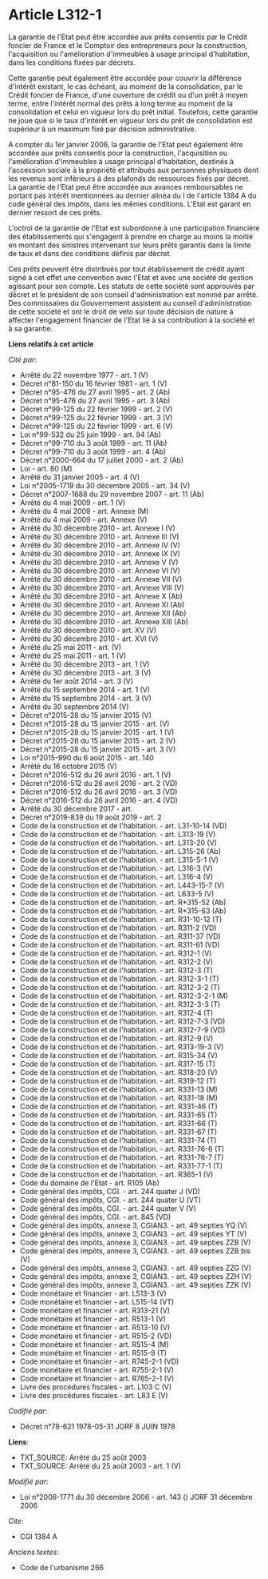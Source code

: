 # Article L312-1

La garantie de l'Etat peut être accordée aux prêts consentis par le Crédit foncier de France et le Comptoir des entrepreneurs
pour la construction, l'acquisition ou l'amélioration d'immeubles à usage principal d'habitation, dans les conditions fixées
par décrets.

Cette garantie peut également être accordée pour couvrir la différence d'intérêt existant, le cas échéant, au moment de la
consolidation, par le Crédit foncier de France, d'une ouverture de crédit ou d'un prêt à moyen terme, entre l'intérêt normal
des prêts à long terme au moment de la consolidation et celui en vigueur lors du prêt initial. Toutefois, cette garantie ne
joue que si le taux d'intérêt en vigueur lors du prêt de consolidation est supérieur à un maximum fixé par décision
administrative.

A compter du 1er janvier 2006, la garantie de l'Etat peut également être accordée aux prêts consentis pour la construction,
l'acquisition ou l'amélioration d'immeubles à usage principal d'habitation, destinés à l'accession sociale à la propriété et
attribués aux personnes physiques dont les revenus sont inférieurs à des plafonds de ressources fixés par décret. La garantie
de l'Etat peut être accordée aux avances remboursables ne portant pas intérêt mentionnées au dernier alinéa du I de l'article
1384 A du code général des impôts, dans les mêmes conditions. L'Etat est garant en dernier ressort de ces prêts.

L'octroi de la garantie de l'Etat est subordonné à une participation financière des établissements qui s'engagent à prendre
en charge au moins la moitié en montant des sinistres intervenant sur leurs prêts garantis dans la limite de taux et dans des
conditions définis par décret.

Ces prêts peuvent être distribués par tout établissement de crédit ayant signé à cet effet une convention avec l'Etat et avec
une société de gestion agissant pour son compte. Les statuts de cette société sont approuvés par décret et le président de
son conseil d'administration est nommé par arrêté. Des commissaires du Gouvernement assistent au conseil d'administration de
cette société et ont le droit de veto sur toute décision de nature à affecter l'engagement financier de l'Etat lié à sa
contribution à la société et à sa garantie.

**Liens relatifs à cet article**

_Cité par_:

  - Arrêté du 22 novembre 1977 - art. 1 (V)
  - Décret n°81-150 du 16 février 1981 - art. 1 (V)
  - Décret n°95-476 du 27 avril 1995 - art. 2 (Ab)
  - Décret n°95-476 du 27 avril 1995 - art. 3 (Ab)
  - Décret n°99-125 du 22 février 1999 - art. 2 (V)
  - Décret n°99-125 du 22 février 1999 - art. 3 (V)
  - Décret n°99-125 du 22 février 1999 - art. 6 (V)
  - Loi n°99-532 du 25 juin 1999 - art. 94 (Ab)
  - Décret n°99-710 du 3 août 1999 - art. 11 (Ab)
  - Décret n°99-710 du 3 août 1999 - art. 4 (Ab)
  - Décret n°2000-664 du 17 juillet 2000 - art. 2 (Ab)
  - Loi - art. 80 (M)
  - Arrêté du 31 janvier 2005 - art. 4 (V)
  - Loi n°2005-1719 du 30 décembre 2005 - art. 34 (V)
  - Décret n°2007-1688 du 29 novembre 2007 - art. 11 (Ab)
  - Arrêté du 4 mai 2009 - art. 1 (V)
  - Arrêté du 4 mai 2009 - art. Annexe (M)
  - Arrêté du 4 mai 2009 - art. Annexe (V)
  - Arrêté du 30 décembre 2010 - art. Annexe I (V)
  - Arrêté du 30 décembre 2010 - art. Annexe III (V)
  - Arrêté du 30 décembre 2010 - art. Annexe IV (V)
  - Arrêté du 30 décembre 2010 - art. Annexe IX (V)
  - Arrêté du 30 décembre 2010 - art. Annexe V (V)
  - Arrêté du 30 décembre 2010 - art. Annexe VI (V)
  - Arrêté du 30 décembre 2010 - art. Annexe VII (V)
  - Arrêté du 30 décembre 2010 - art. Annexe VIII (V)
  - Arrêté du 30 décembre 2010 - art. Annexe X (Ab)
  - Arrêté du 30 décembre 2010 - art. Annexe XI (Ab)
  - Arrêté du 30 décembre 2010 - art. Annexe XII (Ab)
  - Arrêté du 30 décembre 2010 - art. Annexe XIII (Ab)
  - Arrêté du 30 décembre 2010 - art. XV (V)
  - Arrêté du 30 décembre 2010 - art. XVI (V)
  - Arrêté du 25 mai 2011 - art. (V)
  - Arrêté du 25 mai 2011 - art. 1 (V)
  - Arrêté du 30 décembre 2013 - art. 1 (V)
  - Arrêté du 30 décembre 2013 - art. 3 (V)
  - Arrêté du 1er août 2014 - art. 3 (V)
  - Arrêté du 15 septembre 2014 - art. 1 (V)
  - Arrêté du 15 septembre 2014 - art. 3 (V)
  - Arrêté du 30 septembre 2014 (V)
  - Décret n°2015-28 du 15 janvier 2015 (V)
  - Décret n°2015-28 du 15 janvier 2015 - art. (V)
  - Décret n°2015-28 du 15 janvier 2015 - art. 1 (V)
  - Décret n°2015-28 du 15 janvier 2015 - art. 2 (V)
  - Décret n°2015-28 du 15 janvier 2015 - art. 3 (V)
  - Loi n°2015-990 du 6 août 2015 - art. 140
  - Arrêté du 16 octobre 2015 (V)
  - Décret n°2016-512 du 26 avril 2016 - art. 1 (V)
  - Décret n°2016-512 du 26 avril 2016 - art. 2 (VD)
  - Décret n°2016-512 du 26 avril 2016 - art. 3 (VD)
  - Décret n°2016-512 du 26 avril 2016 - art. 4 (VD)
  - Arrêté du 30 décembre 2017 - art.
  - Décret n°2019-839 du 19 août 2019 - art. 2
  - Code de la construction et de l'habitation. - art. L31-10-14 (VD)
  - Code de la construction et de l'habitation. - art. L313-19 (V)
  - Code de la construction et de l'habitation. - art. L313-20 (V)
  - Code de la construction et de l'habitation. - art. L315-26 (Ab)
  - Code de la construction et de l'habitation. - art. L315-5-1 (V)
  - Code de la construction et de l'habitation. - art. L316-3 (V)
  - Code de la construction et de l'habitation. - art. L316-4 (V)
  - Code de la construction et de l'habitation. - art. L443-15-7 (V)
  - Code de la construction et de l'habitation. - art. L633-5 (V)
  - Code de la construction et de l'habitation. - art. R*315-52 (Ab)
  - Code de la construction et de l'habitation. - art. R*315-63 (Ab)
  - Code de la construction et de l'habitation. - art. R31-10-12 (T)
  - Code de la construction et de l'habitation. - art. R311-2 (VD)
  - Code de la construction et de l'habitation. - art. R311-37 (VD)
  - Code de la construction et de l'habitation. - art. R311-61 (VD)
  - Code de la construction et de l'habitation. - art. R312-1 (V)
  - Code de la construction et de l'habitation. - art. R312-2 (V)
  - Code de la construction et de l'habitation. - art. R312-3 (T)
  - Code de la construction et de l'habitation. - art. R312-3-1 (T)
  - Code de la construction et de l'habitation. - art. R312-3-2 (T)
  - Code de la construction et de l'habitation. - art. R312-3-2-1 (M)
  - Code de la construction et de l'habitation. - art. R312-3-3 (T)
  - Code de la construction et de l'habitation. - art. R312-4 (T)
  - Code de la construction et de l'habitation. - art. R312-7-3 (VD)
  - Code de la construction et de l'habitation. - art. R312-7-9 (VD)
  - Code de la construction et de l'habitation. - art. R312-9 (V)
  - Code de la construction et de l'habitation. - art. R313-19-3 (V)
  - Code de la construction et de l'habitation. - art. R315-34 (V)
  - Code de la construction et de l'habitation. - art. R317-15 (T)
  - Code de la construction et de l'habitation. - art. R318-20 (V)
  - Code de la construction et de l'habitation. - art. R319-12 (T)
  - Code de la construction et de l'habitation. - art. R331-13 (M)
  - Code de la construction et de l'habitation. - art. R331-18 (M)
  - Code de la construction et de l'habitation. - art. R331-46 (T)
  - Code de la construction et de l'habitation. - art. R331-65 (T)
  - Code de la construction et de l'habitation. - art. R331-66 (T)
  - Code de la construction et de l'habitation. - art. R331-67 (T)
  - Code de la construction et de l'habitation. - art. R331-74 (T)
  - Code de la construction et de l'habitation. - art. R331-76-6 (T)
  - Code de la construction et de l'habitation. - art. R331-76-7 (T)
  - Code de la construction et de l'habitation. - art. R331-77-1 (T)
  - Code de la construction et de l'habitation. - art. R365-1 (V)
  - Code du domaine de l'Etat - art. R105 (Ab)
  - Code général des impôts, CGI. - art. 244 quater J (VD)
  - Code général des impôts, CGI. - art. 244 quater U (VT)
  - Code général des impôts, CGI. - art. 244 quater V (V)
  - Code général des impôts, CGI. - art. 845 (VD)
  - Code général des impôts, annexe 3, CGIAN3. - art. 49 septies YQ (V)
  - Code général des impôts, annexe 3, CGIAN3. - art. 49 septies YT (V)
  - Code général des impôts, annexe 3, CGIAN3. - art. 49 septies ZZB (V)
  - Code général des impôts, annexe 3, CGIAN3. - art. 49 septies ZZB bis (V)
  - Code général des impôts, annexe 3, CGIAN3. - art. 49 septies ZZG (V)
  - Code général des impôts, annexe 3, CGIAN3. - art. 49 septies ZZH (V)
  - Code général des impôts, annexe 3, CGIAN3. - art. 49 septies ZZK (V)
  - Code monétaire et financier - art. L513-3 (V)
  - Code monétaire et financier - art. L515-14 (VT)
  - Code monétaire et financier - art. R313-21 (V)
  - Code monétaire et financier - art. R513-1 (V)
  - Code monétaire et financier - art. R513-10 (V)
  - Code monétaire et financier - art. R515-2 (VD)
  - Code monétaire et financier - art. R515-4 (M)
  - Code monétaire et financier - art. R515-9 (T)
  - Code monétaire et financier - art. R745-2-1 (VD)
  - Code monétaire et financier - art. R755-2-1 (V)
  - Code monétaire et financier - art. R765-2-1 (V)
  - Livre des procédures fiscales - art. L103 C (V)
  - Livre des procédures fiscales - art. L83 E (V)

_Codifié par_:

  - Décret n°78-621 1978-05-31 JORF 8 JUIN 1978

**Liens**:

  - TXT_SOURCE: Arrêté du 25 août 2003
  - TXT_SOURCE: Arrêté du 25 août 2003 - art. 1 (V)

_Modifié par_:

  - Loi n°2006-1771 du 30 décembre 2006 - art. 143 () JORF 31 décembre 2006

_Cite_:

  - CGI 1384 A

_Anciens textes_:

  - Code de l'urbanisme 266
